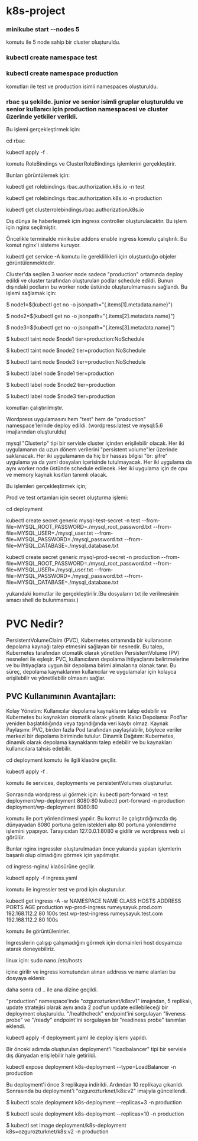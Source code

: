 # k8s-project

### minikube start --nodes 5

komutu ile 5 node sahip bir cluster oluşturuldu.


### kubectl create namespace test
### kubectl create namespace production

komutları ile test ve production isimli namespaces oluşturuldu.

### rbac şu şekilde. junior ve senior isimli gruplar oluşturuldu ve senior kullanıcı için production namespacesi ve cluster üzerinde yetkiler verildi.

Bu işlemi gerçekleştirmek için:

cd rbac

kubectl apply -f . 

komutu RoleBindings ve ClusterRoleBindings işlemlerini gerçekleştirir.

Bunları görüntülemek için:

kubectl get rolebindings.rbac.authorization.k8s.io -n test

kubectl get rolebindings.rbac.authorization.k8s.io -n production

kubectl get clusterrolebindings.rbac.authorization.k8s.io


Dış dünya ile haberleşmek için ingress controller oluşturulacaktır. Bu işlem için nginx seçilmiştir.

Öncelikle terminalde 
minikube addons enable ingress
komutu çalıştırılı. Bu komut nginx'i sisteme kuruyor.

kubectl get service -A 
komutu ile gereklilikleri için oluşturduğo objeler görüntülenmektedir.


Cluster'da seçilen 3 worker node sadece "production" ortamında deploy edildi ve cluster tarafından oluşturulan podlar schedule edildi. Bunun dışındaki podların bu worker node üstünde oluşturulmamasını sağlandı. Bu işlemi sağlamak için:

$ node1=$(kubectl get no -o jsonpath="{.items[1].metadata.name}")

$ node2=$(kubectl get no -o jsonpath="{.items[2].metadata.name}")

$ node3=$(kubectl get no -o jsonpath="{.items[3].metadata.name}")

$ kubectl taint node $node1 tier=production:NoSchedule

$ kubectl taint node $node2 tier=production:NoSchedule

$ kubectl taint node $node3 tier=production:NoSchedule

$ kubectl label node $node1 tier=production

$ kubectl label node $node2 tier=production

$ kubectl label node $node3 tier=production

komutları çalıştırılmıştır. 


Wordpress uygulamasını hem "test" hem de "production" namespace'lerinde deploy edildi. (wordpress:latest ve mysql:5.6 imajlarından oluşturuldu)

mysql "ClusterIp" tipi bir servisle cluster içinden erişilebilir olacak.
Her iki uygulamanın da uzun dönem verilerini "persistent volume"ler üzerinde saklanacak.
Her iki uygulamanın da hiç bir hassas bilgisi "ör: şifre" uygulama ya da yaml dosyaları içerisinde tutulmayacak.
Her iki uygulama da aynı worker node üstünde schedule edilecek.
Her iki uygulama için de cpu ve memory kaynak kısıtları tanımlı olacak.

Bu işlemleri gerçekleştirmek için;

Prod ve test ortamları için secret oluşturma işlemi:

cd deployment

kubectl create secret generic mysql-test-secret -n test --from-file=MYSQL_ROOT_PASSWORD=./mysql_root_password.txt --from-file=MYSQL_USER=./mysql_user.txt --from-file=MYSQL_PASSWORD=./mysql_password.txt --from-file=MYSQL_DATABASE=./mysql_database.txt

kubectl create secret generic mysql-prod-secret -n production --from-file=MYSQL_ROOT_PASSWORD=./mysql_root_password.txt --from-file=MYSQL_USER=./mysql_user.txt --from-file=MYSQL_PASSWORD=./mysql_password.txt --from-file=MYSQL_DATABASE=./mysql_database.txt

yukarıdaki komutlar ile gerçekleştirilir.(Bu dosyaların txt ile verilmesinin amacı shell de bulunmaması.)

# PVC Nedir?

PersistentVolumeClaim (PVC), Kubernetes ortamında bir kullanıcının depolama kaynağı talep etmesini sağlayan bir nesnedir. Bu talep, Kubernetes tarafından otomatik olarak yönetilen PersistentVolume (PV) nesneleri ile eşleşir. PVC, kullanıcıların depolama ihtiyaçlarını belirtmelerine ve bu ihtiyaçlara uygun bir depolama birimi almalarına olanak tanır. Bu süreç, depolama kaynaklarının kullanıcılar ve uygulamalar için kolayca erişilebilir ve yönetilebilir olmasını sağlar.

## PVC Kullanımının Avantajları:
Kolay Yönetim: Kullanıcılar depolama kaynaklarını talep edebilir ve Kubernetes bu kaynakları otomatik olarak yönetir.
Kalıcı Depolama: Pod'lar yeniden başlatıldığında veya taşındığında veri kaybı olmaz.
Kaynak Paylaşımı: PVC, birden fazla Pod tarafından paylaşılabilir, böylece veriler merkezi bir depolama biriminde tutulur.
Dinamik Dağıtım: Kubernetes, dinamik olarak depolama kaynaklarını talep edebilir ve bu kaynakları kullanıcılara tahsis edebilir.



cd deployment 
komutu ile ilgili  klasöre geçilir.

kubectl apply -f .

komutu ile services, deployments ve persistentVolumes oluştururlur.

Sonrasında wordpress ui görmek için:
kubectl port-forward -n test deployment/wp-deployment 8080:80
kubectl port-forward -n production deployment/wp-deployment 8080:80

komutu ile port yönlendirmesi yapılır. Bu komut ile çalıştırdığımızda dış dünyayadan 8080 portuna gelen istekleri alıp 80 portuna yönlendirme işlemini ypapıyor.
Tarayıcıdan 127.0.0.1:8080 e gidilir ve wordpress web ui görülür.

Bunlar nginx ingressler oluşturulmadan önce yukarıda yapılan işlemlerin başarılı olup olmadığını görmek için yapılmıştır.


cd ingress-nginx/
klaösürüne geçilir.

kubectl apply -f ingress.yaml 

komutu ile ingressler test ve prod için oluşturulur.

kubectl get ingress -A -w
NAMESPACE    NAME              CLASS    HOSTS                 ADDRESS         PORTS   AGE
production   wp-prod-ingress   <none>   rumeysayuk.prod.com   192.168.112.2   80      100s
test         wp-test-ingress   <none>   rumeysayuk.test.com   192.168.112.2   80      100s
 
komutu ile görüntülenirler.

Ingresslerin çalışıp çalışmadığını görmek için domainleri host dosyamıza atarak deneyebiliriz.

linux için: sudo nano /etc/hosts

içine girilir ve ingress komutundan alınan address ve name alanları bu dosyaya eklenir.

daha sonra 
cd ..
ile ana dizine geçildi.

"production" namespace'inde "ozgurozturknet/k8s:v1" imajından, 5 replikalı, update stratejisi olarak aynı anda 2 pod'un update edilebileceği bir deployment oluşturuldu. "/healthcheck" endpoint'ini sorgulayan "liveness probe" ve "/ready" endpoint'ini sorgulayan bir "readiness probe" tanımları eklendi.

kubectl apply -f deployment.yaml 
ile deploy işlemi yapıldı.

Bir önceki adımda  oluşturulan deployment'i "loadbalancer" tipi bir servisle dış dünyadan erişilebilir hale getirildi.

kubectl expose deployment k8s-deployment --type=LoadBalancer -n production

Bu deployment'i önce 3 replikaya indirildi. Ardından 10 replikaya çıkarıldı. Sonrasında bu deployment'i "ozgurozturknet/k8s:v2" imajıyla güncellendi.


$ kubectl scale deployment k8s-deployment --replicas=3 -n production

$ kubectl scale deployment k8s-deployment --replicas=10 -n production

$ kubectl set image deployment/k8s-deployment k8s=ozgurozturknet/k8s:v2 -n production

